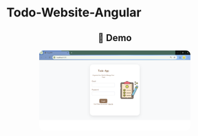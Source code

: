 # Todo-Website-Angular

<div align="center">
   <h2>🚀 Demo</h2>
   <a href="https://drive.google.com/file/d/1UYXD2zQgpJQJMk4ohxUagk_qw9YEBZcy/view?usp=drive_link" target="_blank">
      <img src="asset/demo-home.PNG" alt="Demo" style="border-radius: 10px; width: 70%; max-width: 600px;" />
   </a>
</div>
